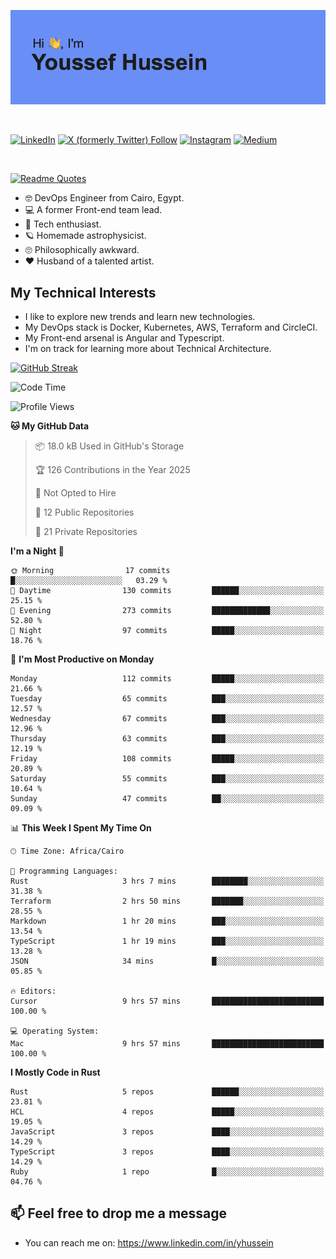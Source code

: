 [![Youssef's GitHub Banner](./assets/youssef-hussein.png)](https://github.com/yorki404)

</br>

[![LinkedIn](https://img.shields.io/badge/linkedin-%230077B5.svg?style=for-the-badge&logo=linkedin&logoColor=white)](https://www.linkedin.com/in/yhussein/)
[![X (formerly Twitter) Follow](https://img.shields.io/twitter/follow/devqikHQ?style=for-the-badge&logo=X&logoColor=White&labelColor=White)](https://twitter.com/devqikHQ)
[![Instagram](https://img.shields.io/badge/devqik-E4405F?style=for-the-badge&logo=Instagram&logoColor=white)](https://instagram.com/devqik)
[![Medium](https://img.shields.io/badge/Medium-12100E?style=for-the-badge&logo=medium&logoColor=white)](https://medium.com/@devqik)

</br>

[![Readme Quotes](https://quotes-github-readme.vercel.app/api?type=horizontal&theme=dark)](https://github.com/piyushsuthar/github-readme-quotes)

- :nerd_face: DevOps Engineer from Cairo, Egypt.
- :computer: A former Front-end team lead.
- :satellite: Tech enthusiast.
- :ringed_planet: Homemade astrophysicist.
- :roll_eyes: Philosophically awkward.
- :heart: Husband of a talented artist.

## My Technical Interests

- I like to explore new trends and learn new technologies.
- My DevOps stack is Docker, Kubernetes, AWS, Terraform and CircleCI.
- My Front-end arsenal is Angular and Typescript.
- I'm on track for learning more about Technical Architecture.

[![GitHub Streak](https://streak-stats.demolab.com/?user=devqik&theme=dark)](https://git.io/streak-stats)

<!--START_SECTION:waka-->
![Code Time](http://img.shields.io/badge/Code%20Time-923%20hrs%209%20mins-blue)

![Profile Views](http://img.shields.io/badge/Profile%20Views-0-blue)

**🐱 My GitHub Data** 

> 📦 18.0 kB Used in GitHub's Storage 
 > 
> 🏆 126 Contributions in the Year 2025
 > 
> 🚫 Not Opted to Hire
 > 
> 📜 12 Public Repositories 
 > 
> 🔑 21 Private Repositories 
 > 
**I'm a Night 🦉** 

```text
🌞 Morning                17 commits          █░░░░░░░░░░░░░░░░░░░░░░░░   03.29 % 
🌆 Daytime                130 commits         ██████░░░░░░░░░░░░░░░░░░░   25.15 % 
🌃 Evening                273 commits         █████████████░░░░░░░░░░░░   52.80 % 
🌙 Night                  97 commits          █████░░░░░░░░░░░░░░░░░░░░   18.76 % 
```
📅 **I'm Most Productive on Monday** 

```text
Monday                   112 commits         █████░░░░░░░░░░░░░░░░░░░░   21.66 % 
Tuesday                  65 commits          ███░░░░░░░░░░░░░░░░░░░░░░   12.57 % 
Wednesday                67 commits          ███░░░░░░░░░░░░░░░░░░░░░░   12.96 % 
Thursday                 63 commits          ███░░░░░░░░░░░░░░░░░░░░░░   12.19 % 
Friday                   108 commits         █████░░░░░░░░░░░░░░░░░░░░   20.89 % 
Saturday                 55 commits          ███░░░░░░░░░░░░░░░░░░░░░░   10.64 % 
Sunday                   47 commits          ██░░░░░░░░░░░░░░░░░░░░░░░   09.09 % 
```


📊 **This Week I Spent My Time On** 

```text
🕑︎ Time Zone: Africa/Cairo

💬 Programming Languages: 
Rust                     3 hrs 7 mins        ████████░░░░░░░░░░░░░░░░░   31.38 % 
Terraform                2 hrs 50 mins       ███████░░░░░░░░░░░░░░░░░░   28.55 % 
Markdown                 1 hr 20 mins        ███░░░░░░░░░░░░░░░░░░░░░░   13.54 % 
TypeScript               1 hr 19 mins        ███░░░░░░░░░░░░░░░░░░░░░░   13.28 % 
JSON                     34 mins             █░░░░░░░░░░░░░░░░░░░░░░░░   05.85 % 

🔥 Editors: 
Cursor                   9 hrs 57 mins       █████████████████████████   100.00 % 

💻 Operating System: 
Mac                      9 hrs 57 mins       █████████████████████████   100.00 % 
```

**I Mostly Code in Rust** 

```text
Rust                     5 repos             ██████░░░░░░░░░░░░░░░░░░░   23.81 % 
HCL                      4 repos             █████░░░░░░░░░░░░░░░░░░░░   19.05 % 
JavaScript               3 repos             ████░░░░░░░░░░░░░░░░░░░░░   14.29 % 
TypeScript               3 repos             ████░░░░░░░░░░░░░░░░░░░░░   14.29 % 
Ruby                     1 repo              █░░░░░░░░░░░░░░░░░░░░░░░░   04.76 % 
```




<!--END_SECTION:waka-->

## 📫 Feel free to drop me a message
- You can reach me on: https://www.linkedin.com/in/yhussein
